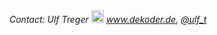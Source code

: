 <footer>
  <em>Contact: Ulf Treger <g-emoji alias="sweat_drops" fallback-src="https://assets-cdn.github.com/images/icons/emoji/unicode/1f4a6.png" ios-version="6.0"><img class="emoji" alt=":sweat_drops:" height="20" width="20" src="https://assets-cdn.github.com/images/icons/emoji/unicode/1f4a6.png"></g-emoji> <a href="http://www.dekoder.de">www.dekoder.de</a>, <a href="https://twitter.com/ulf__t">@ulf_t</a></em>
</footer>